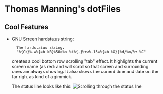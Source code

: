 Thomas Manning's dotFiles
=========================

Cool Features
-------------

* GNU Screen hardstatus string:

        The hardstatus string:
		"%{Ck}%-w%{=b kR}%50>%n %t%{-}%+w%-15=%{=b kG}|%d/%m/%y %C"
	creates a cool bottom row scrolling "tab" effect. It highlights the current
	screen name (as red) and will scroll so that screen and surrounding ones are
	always showing. It also shows the current time and date on the far right as
	kind of a gimmick.

	The status line looks like this:
	![Scrolling through the status line](https://github.com/atomictom/dotfiles/wiki/images/hardstatusline.gif)
